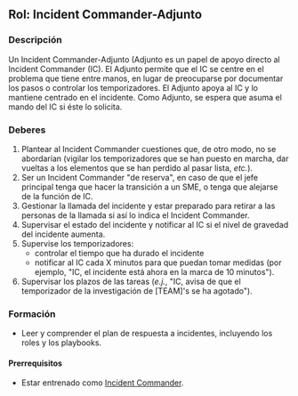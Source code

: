 
## Rol: Incident Commander-Adjunto

### Descripción

Un Incident Commander-Adjunto (Adjunto es un papel de apoyo directo al Incident Commander (IC). El Adjunto permite que el IC se centre en el problema que tiene entre manos, en lugar de preocuparse por documentar los pasos o controlar los temporizadores. El Adjunto apoya al IC y lo mantiene centrado en el incidente. Como Adjunto, se espera que asuma el mando del IC si éste lo solicita.

### Deberes

1. Plantear al Incident Commander cuestiones que, de otro modo, no se abordarían (vigilar los temporizadores que se han puesto en marcha, dar vueltas a los elementos que se han perdido al pasar lista, _etc._).
2. Ser un Incident Commander "de reserva", en caso de que el jefe principal tenga que hacer la transición a un SME, o tenga que alejarse de la función de IC.
3. Gestionar la llamada del incidente y estar preparado para retirar a las personas de la llamada si así lo indica el Incident Commander.
4. Supervisar el estado del incidente y notificar al IC si el nivel de gravedad del incidente aumenta.
5. Supervise los temporizadores:
    * controlar el tiempo que ha durado el incidente
    * notificar al IC cada X minutos para que puedan tomar medidas (por ejemplo, "IC, el incidente está ahora en la marca de 10 minutos").
6. Supervisar los plazos de las tareas (_e.j._, "IC, avisa de que el temporizador de la investigación de [TEAM]'s se ha agotado").

### Formación

* Leer y comprender el plan de respuesta a incidentes, incluyendo los roles y los playbooks.

#### Prerrequisitos

* Estar entrenado como [Incident Commander](#rol-incident-commander).


